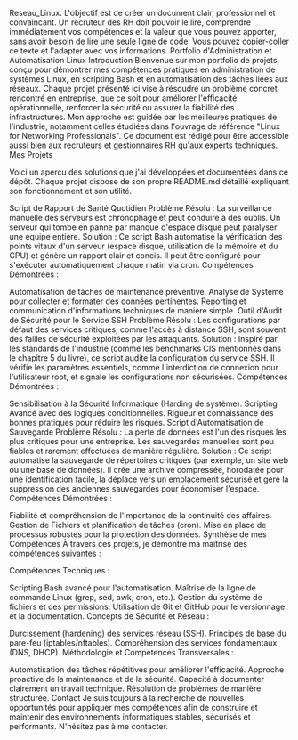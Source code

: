 Reseau_Linux.
L'objectif est de créer un document clair, professionnel et convaincant. Un recruteur des RH doit pouvoir le lire, comprendre immédiatement vos compétences et la valeur que vous pouvez apporter, sans avoir besoin de lire une seule ligne de code.
Vous pouvez copier-coller ce texte et l'adapter avec vos informations.
Portfolio d'Administration et Automatisation Linux
Introduction
Bienvenue sur mon portfolio de projets, conçu pour démontrer mes compétences pratiques en administration de systèmes Linux, en scripting Bash et en automatisation des tâches liées aux réseaux.
Chaque projet présenté ici vise à résoudre un problème concret rencontré en entreprise, que ce soit pour améliorer l'efficacité opérationnelle, renforcer la sécurité ou assurer la fiabilité des infrastructures. Mon approche est guidée par les meilleures pratiques de l'industrie, notamment celles étudiées dans l'ouvrage de référence "Linux for Networking Professionals".
Ce document est rédigé pour être accessible aussi bien aux recruteurs et gestionnaires RH qu'aux experts techniques.
Mes Projets

Voici un aperçu des solutions que j'ai développées et documentées dans ce dépôt. Chaque projet dispose de son propre README.md détaillé expliquant son fonctionnement et son utilité.

Script de Rapport de Santé Quotidien
Problème Résolu : La surveillance manuelle des serveurs est chronophage et peut conduire à des oublis. Un serveur qui tombe en panne par manque d'espace disque peut paralyser une équipe entière.
Solution : Ce script Bash automatise la vérification des points vitaux d'un serveur (espace disque, utilisation de la mémoire et du CPU) et génère un rapport clair et concis. Il peut être configuré pour s'exécuter automatiquement chaque matin via cron.
Compétences Démontrées :

Automatisation de tâches de maintenance préventive.
Analyse de Système pour collecter et formater des données pertinentes.
Reporting et communication d'informations techniques de manière simple.
Outil d'Audit de Sécurité pour le Service SSH
Problème Résolu : Les configurations par défaut des services critiques, comme l'accès à distance SSH, sont souvent des failles de sécurité exploitées par les attaquants.
Solution : Inspiré par les standards de l'industrie (comme les benchmarks CIS mentionnés dans le chapitre 5 du livre), ce script audite la configuration du service SSH. Il vérifie les paramètres essentiels, comme l'interdiction de connexion pour l'utilisateur root, et signale les configurations non sécurisées.
Compétences Démontrées :

Sensibilisation à la Sécurité Informatique (Harding de système).
Scripting Avancé avec des logiques conditionnelles.
Rigueur et connaissance des bonnes pratiques pour réduire les risques.
Script d'Automatisation de Sauvegarde
Problème Résolu : La perte de données est l'un des risques les plus critiques pour une entreprise. Les sauvegardes manuelles sont peu fiables et rarement effectuées de manière régulière.
Solution : Ce script automatise la sauvegarde de répertoires critiques (par exemple, un site web ou une base de données). Il crée une archive compressée, horodatée pour une identification facile, la déplace vers un emplacement sécurisé et gère la suppression des anciennes sauvegardes pour économiser l'espace.
Compétences Démontrées :

Fiabilité et compréhension de l'importance de la continuité des affaires.
Gestion de Fichiers et planification de tâches (cron).
Mise en place de processus robustes pour la protection des données.
Synthèse de mes Compétences
À travers ces projets, je démontre ma maîtrise des
compétences suivantes :

Compétences Techniques :

Scripting Bash avancé pour l'automatisation.
Maîtrise de la ligne de commande Linux (grep, sed, awk, cron, etc.).
Gestion du système de fichiers et des permissions.
Utilisation de Git et GitHub pour le versionnage et la documentation.
Concepts de Sécurité et Réseau :

Durcissement (hardening) des services réseau (SSH).
Principes de base du pare-feu (iptables/nftables).
Compréhension des services fondamentaux (DNS, DHCP).
Méthodologie et Compétences Transversales :

Automatisation des tâches répétitives pour améliorer l'efficacité.
Approche proactive de la maintenance et de la sécurité.
Capacité à documenter clairement un travail technique.
Résolution de problèmes de manière structurée.
Contact
Je suis toujours à la recherche de nouvelles opportunités pour appliquer mes compétences afin de construire et maintenir des environnements informatiques stables, sécurisés et performants.
N'hésitez pas à me contacter.
